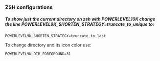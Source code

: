 ### ZSH configurations
##### To show just the current directory on zsh with POWERLEVEL10K change the line POWERLEVEL9K_SHORTEN_STRATEGY=truncate_to_unique to:

```
POWERLEVEL9K_SHORTEN_STRATEGY=truncate_to_last
```
To change directory and its icon color use:
```
POWERLEVEL9K_DIR_FOREGROUND=31
```
